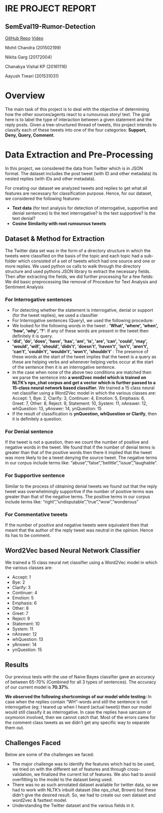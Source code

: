 # IRE PROJECT REPORT
## SemEval19-Rumor-Detection
[GitHub Repo](https://github.com/mohit3011/SemEval19-Rumor-Detection)
[Video](https://youtu.be/d7n3tHatmEg)

Mohit Chandra (201502199)

Nikita Garg (20172004)

Chanakya Vishal KP (20161116)

Aayush Tiwari (201531031)


# Overview
The main task of this project is to deal with the objective of determining how the other
sources/agents react to a rumourous story/ text. The goal here is to label the type of
interaction between a given statement and the reply posts. Given a tree-structured
thread of tweets, this project intends to classify each of these tweets into one of the four
categories: **Support, Deny, Query, Comment**.

# Data Extraction and Pre-Processing
In this project, we considered the data from Twitter which is in JSON format. The dataset includes the post tweet (with ID and other metadata) its nested replies (with IDs and other metadata).

For creating our dataset we analyzed tweets and replies to get what all features are necessary for classification purpose. Hence, for our dataset, we considered the following features:
+ **Text data** (for text analysis for detection of interrogative, supportive and denial sentences)
Is the text interrogative?
Is the text supportive?
Is the text denial?
+ **Cosine Similarity with root rumourous tweets**

## Dataset & Method for Extraction

The Twitter data set was in the form of a directory structure in which the tweets were classified on the basis of the topic and each topic had a sub-folder which consisted of a set of tweets which had one source and one or more replies. We used python os calls to walk through the directory structure and used pythons JSON library to extract the necessary fields. Then after extracting the fields, we did further processing for a few fields: 
We did basic preprocessing like removal of 
Procedure for Text Analysis and Sentiment Analysis 

### For Interrogative sentences
+ For detecting whether the statement is interrogative, denial or support (for the tweet replies), we used a classifier 
+ For Interrogative sentences (Query), we used the following procedure:
+ We looked for the following words in the tweet :
**'What', 'where', 'when', 'how', 'why', '?'**: If any of these words are present in the tweet then definitely it is query. 
+ **'did', 'do', 'does', 'have', 'has', 'am', 'is', 'are', 'can', 'could', 'may', 'would', 'will', 'should', 'didn't', 'doesn't', 'haven't', 'isn't', 'aren't', 'can't', 'couldn't', 'wouldn't', 'won't', 'shouldn't'** : The presence of these words at the start of the tweet implies that the tweet is a query as these are helping verbs and whenever helping verbs occur at the start of the sentence then it is an interrogative sentence.
+ In the case when none of the above two conditions are matched then we parse the sentence into **a word2vec model which is trained on NLTK’s nps_chat corpus and get a vector which is further passed to a 15-class neural network based classifier.**
We trained a 15 class neural net classifier using a Word2Vec model in which the various classes are:
Accept: 1, Bye: 2, Clarify: 3, Continuer: 4, Emotion: 5, Emphasis: 6, Greet: 7, Other: 8, Reject: 9, Statement: 10, System: 11, nAnswer: 12, whQuestion: 13, yAnswer: 14, ynQuestion: 15
+ If the result of classification is **ynQuestion, whQuestion or Clarify**, then it is definitely a question.
 
### For Denial sentence
If the tweet is not a question, then we count the number of positive and negative words in the tweet. We found that if the number of denial terms is greater than that of the positive words then there it implied that the tweet was more likely to be a tweet denying the source tweet. The negative terms in our corpus include terms like: “abuse”,”false”,”belittle”,”issue”,”laughable”.

### For Supportive sentence
Similar to the process of obtaining denial tweets we found out that the reply tweet was overwhelmingly supportive if the number of positive terms was greater than that of the negative terms. The positive terms in our corpus include terms like: “right”,”undisputable”,”true”,”wow”,”wonderous”

### For Commentative tweets
If the number of positive and negative tweets were equivalent then that meant that the author of the reply tweet was neutral in the opinion. Hence its has to be comment.


## Word2Vec based Neural Network Classifier
We trained a 15 class neural net classifier using a Word2Vec model in which the various classes are:
+ Accept: 1
+ Bye: 2
+ Clarify: 3
+ Continuer: 4
+ Emotion: 5
+ Emphasis: 6
+ Other: 8
+ Greet: 7
+ Reject: 9
+ Statement: 10
+ System: 11
+ nAnswer: 12
+ whQuestion: 13
+ yAnswer: 14
+ ynQuestion: 15


## Results
Our previous tests with the use of Naive Bayes classifier gave an accuracy of between 65-70% (Combined for all 3 types of sentences). 
The accuracy of our current model is **70.37%**.

**We observed the following shortcomings of our model while testing:**
In case when the replies contain “WH”-words and still the sentence is not interrogative (eg: I teared up when I heard (actual tweet)) then our model would still classify it as interrogative.
In case the replies have sarcasm or oxymoron involved, then we cannot catch that.
Most of the errors came for the comment class tweets as we didn’t get any specific way to separate them out.  



## Challenges Faced
Below are some of the challenges we faced:

+ The major challenge was to identify the features which had to be used, we tried on with the different set of features and through cross-validation, we finalized the current list of features. We also had to avoid overfitting to the model to the dataset being used.
+ There was no as such annotated dataset available for twitter data, so we had to work with NLTK’s inbuilt dataset (like nps_chat, Brown) but these didn’t give the desired result. So, we had to create our own dataset and word2vec & fasttext model.
+ Understanding the Twitter dataset and the various fields in it.

